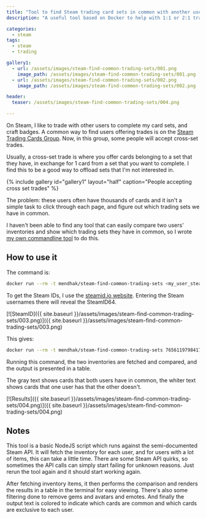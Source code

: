 ```yaml
---
title: "Tool to find Steam trading card sets in common with another user"
description: "A useful tool based on Docker to help with 1:1 or 2:1 trading with other Steam users, it helps  with cross-set trading by finding common trading sets between two users"

categories: 
  - steam
tags: 
  - steam
  - trading

gallery1:
  - url: /assets/images/steam-find-common-trading-sets/001.png
    image_path: /assets/images/steam-find-common-trading-sets/001.png
  - url: /assets/images/steam-find-common-trading-sets/002.png
    image_path: /assets/images/steam-find-common-trading-sets/002.png

header: 
  teaser: /assets/images/steam-find-common-trading-sets/004.png

---
```


On Steam, I like to trade with other users to complete my card sets, and craft badges.  A common way to find users offering trades is on the [Steam Trading Cards Group](https://steamcommunity.com/groups/tradingcards/discussions).  Now, in this group, some people will accept cross-set trades.  

Usually, a cross-set trade is where you offer cards belonging to a set that they have, in exchange for 1 card from a set that you want to complete.  I find this to be a good way to offload sets that I'm not interested in.  

{% include gallery id="gallery1" layout="half" caption="People accepting cross set trades" %}

The problem: these users often have thousands of cards and it isn't a simple task to click through each page, and figure out which trading sets we have in common.  

I haven't been able to find any tool that can easily compare two users' inventories and show which trading sets they have in common, so I wrote [my own commandline tool](https://github.com/mendhak/steam-find-common-trading-sets) to do this.

## How to use it

The command is:


```bash
docker run --rm -t mendhak/steam-find-common-trading-sets <my_user_steam_id> <their_user_steam_id>
```

To get the Steam IDs, I use the [steamid.io website](https://steamid.io/).  Entering the Steam usernames there will reveal the SteamID64.  

[![SteamID]({{ site.baseurl }}/assets/images/steam-find-common-trading-sets/003.png)]({{ site.baseurl }}/assets/images/steam-find-common-trading-sets/003.png)

This gives: 

```bash
docker run --rm -t mendhak/steam-find-common-trading-sets 76561197984170060 76561198033232307
```

Running this command, the two inventories are fetched and compared, and the output is presented in a table.  

The gray text shows cards that both users have in common, the whiter text shows cards that one user has that the other doesn't.  

[![Results]({{ site.baseurl }}/assets/images/steam-find-common-trading-sets/004.png)]({{ site.baseurl }}/assets/images/steam-find-common-trading-sets/004.png)


## Notes

This tool is a basic NodeJS script which runs against the semi-documented Steam API.  It will fetch the inventory for each user, and for users with a lot of items, this can take a little time.  There are some Steam API quirks, so sometimes the API calls can simply start failing for unknown reasons.  Just rerun the tool again and it should start working again.  

After fetching inventory items, it then performs the comparison and renders the results in a table in the terminal for easy viewing.  There's also some filtering done to remove gems and avatars and emotes.  And finally the output text is colored to indicate which cards are common and which cards are exclusive to each user.  


